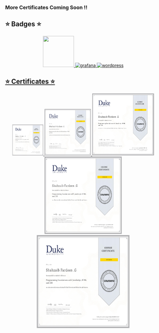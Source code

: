 ### More Certificates Coming Soon !!

<h2>⭐ Badges ⭐</h2>
 
 <p align="center">
<a href="https://www.credly.com/org/certiprof/badge/scrum-foundation-professional-certificate.1"><img src="https://github.com/keikomori/icons-badges/blob/master/badges/scrum-foundation-professional-certificate.1.png"  width="100" height="100"/>
<a href="https://www.credly.com/earner/earned/badge/93bb1ef0-7d5d-4a0b-bd96-9b7b542c1677/"><img src="https://github.com/keikomori/icons-badges/blob/master/badges/cybersecurity-essentials.png" alt="grafana" width="100" height="100"/>
<a href="https://www.credly.com/badges/2a093b9f-925d-43d0-932f-ad1fca326901/public_url"><img src="https://github.com/keikomori/icons-badges/blob/master/badges/networking-academy-learn-a-thon-2021.1.png" alt="wordpress" width="100" height="100"/>
</p>


<h2>⭐ Certificates ⭐</h2>
 <p align="center">
  <a href="https://www.coursera.org/account/accomplishments/verify/U4X4F8M7LBLF"><img src="Certificates/Certificate.jpg"  width="100" height="100"/>
   <a href="https://www.coursera.org/account/accomplishments/verify/U4X4F8M7LBLF"><img src="Certificates/Certificate.jpg"  width="150" height="150"/>
    <a href="https://www.coursera.org/account/accomplishments/verify/U4X4F8M7LBLF"><img src="Certificates/Certificate.jpg"  width="200" height="200"/>
     <a href="https://www.coursera.org/account/accomplishments/verify/U4X4F8M7LBLF"><img src="Certificates/Certificate.jpg"  width="250" height="250"/>
      <a href="https://www.coursera.org/account/accomplishments/verify/U4X4F8M7LBLF"><img src="Certificates/Certificate.jpg"  width="300" height="300"/>
  </p>
